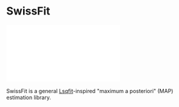 # SwissFit

![Logo](SwissFit_logo.pdf)

SwissFit is a general [Lsqfit](https://github.com/gplepage/lsqfit)-inspired "maximum a posteriori" (MAP) estimation library. 
